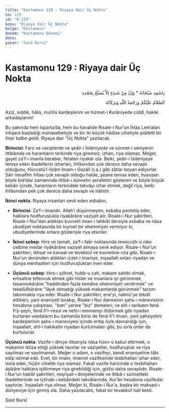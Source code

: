 ```yaml
---
title: "Kastamonu 129 : Riyaya dair Üç Nokta"
no: 129
id: "K-129"
konu: "Riyaya dair Üç Nokta"
bolge: "Kastamonu"
donem: "Kastamonu Dönemi"
date: 
yazar: "Said Nursî"
---
```


# Kastamonu 129 : Riyaya dair Üç Nokta

<p class="arabic" dir="rtl" title="Meal: “Subhân Allah’ın adıyla” * “Hiçbir şey yoktur ki O'nu hamd ile tesbih etmesin” [İsrâ 17:44]">بِاسْمِهِ سُبْحَانَهُ * وَاِنْ مِنْ شَىْءٍ اِلاَّ يُسَبِّحُ بِحَمْدِهِ</p>

<p class="arabic" dir="rtl" title="Meal: “Allah’ın selâmı, rahmeti ve bereketleri, üzerinize olsun.”">اَلسَّلاَمُ عَلَيْكُمْ وَرَحْمَةُ اللّٰهِ وَبَرَكَاتُهُ</p>

Aziz, sıddık, hâlis, muhlis kardeşlerim ve hizmet-i Kurâniyede ciddî, hakiki arkadaşlarım!

Bu yakında hem Isparta’da, hem bu havalide Risale-i Nur’un İhlâs Lem’aları intişara başladığı münasebetiyle ve bir iki küçük hâdise cihetiyle şiddetli bir ihtar kalbe geldi. Riyaya dair “Üç Nokta” yazılacak.

**Birincisi**: Farz ve vaciplerde ve şeâir-i İslâmiyede ve sünnet-i seniyenin ittibâında ve haramların terkinde riya giremez; izharı, riya olamaz. Meğer, gayet za’f-ı imanla beraber, fıtraten riyakâr ola. Belki, şeâir-i İslâmiyeye temas eden ibadetlerin izharları, ihfâsından çok derece daha sevaplı olduğunu, Hüccetü’l-İslâm İmam-ı Gazâlî (r.a.) gibi zâtlar beyan ediyorlar. Sâir nevafilin ihfası çok sevaplı olduğu halde, şeaire temas eden, hususan böyle bid’alar zamanında ittibâ-ı sünnetin şerafetini gösteren ve böyle büyük kebâir içinde, haramların terkindeki takvâyı izhar etmek, değil riya, belki ihfâsından pek çok derece daha sevaplı ve hâlistir.

**İkinci nokta**: Riyaya insanları sevk eden esbabın,

- **Birincisi**: Za’f-ı imandır. Allah’ı düşünmeyen, esbaba perestiş eder, halklara hodfuruşlukla riyakârâne vaziyet alır. Risale-i Nur şakirtleri, Risale-i Nur’dan aldıkları kuvvetli iman-ı tahkikî dersiyle esbaba ve nâsa ubudiyet noktasında bir kıymet bir ehemmiyet vermiyor ki, ubudiyetlerinde onlara gösterişle riya etsinler.

- **İkinci sebep**: Hırs ve tamah, za’f-ı fakr noktasında teveccüh-ü nâsı celbine medar riyâkârâne vaziyet almaya sevk ediyor. Risale-i Nur’un şakirtleri, iktisat ve kanaat ve tevekkül ve kısmetine rıza gibi, Risale-i Nur’un dersinden aldıkları izzet-i imaniye, inşaallah onları riyadan ve dünya menfaatleri için hodfuruşluktan men eder.

- **Üçüncü sebep**: Hırs-ı şöhret, hubb-u cah, makam sahibi olmak, emsaline tefevvuk etmek gibi hisler ve insanlara iyi görünmek, tasannukârâne "haddinden fazla kendine ehemmiyet verdirmek" ve tekellüfkârâne "lâyık olmadığı yüksek makamlarda görünmek" tarzını takınmakla riya eder. Risale-i Nur şakirtleri, ene’yi, nahnü’ye tebdil ettikleri, yani enaniyeti bırakıp, Risale-i Nur dairesinin şahs-ı mânevisinin hesabına çalışması, "ben" yerine "biz" demeleri; ve ehl-i tarikatın fenâ fi’ş-şeyh, fenâ fi’r-resul ve nefs-i emmareyi öldürmek gibi riyadan kurtaran vasıtaların bu zamanda birisi de fenâ fi’l-ihvan, yani şahsiyetini kardeşlerinin şahs-ı maneviyesi içinde eritip öyle davrandığı için, inşaallah, ehl-i hakikatin riyadan kurtulmaları gibi, bu sırla onlar da kurtulurlar.

**Üçüncü nokta**: Vazife-i diniye itibarıyla nâsa hüsn-ü kabul ettirmek, o makamın iktiza ettiği yüksek tavırlar ve vaziyetler, hodfuruşluk ve riya sayılmaz ve sayılmamalı. Meğer o adam, o vazifeyi, kendi enaniyetine tâbi edip istimal ede. Evet, bir imam, imamet vazifesinde tesbihatları izhar eder, ismâ eder; hiçbir cihette riya olamaz. Fakat vazife haricinde o tesbihatları âşikâre halklara işittirmeye riya girebildiği için, gizlisi daha sevaplıdır. Risale-i Nur’un hakikî şakirtleri, neşriyat-ı diniyelerinde ve ittibâ-ı sünnetteki ibadetlerinde ve içtinab-ı kebâirdeki takvâlarında, Kur’ân hesabına vazifedar sayılırlar. İnşaallah riya olmaz. Meğer ki, Risale-i Nur’a, başka bir maksad-ı dünyeviye için girmiş ola. Daha yazılacaktı, fakat bir tevakkuf hali kesti.

*Said Nursî*

***
